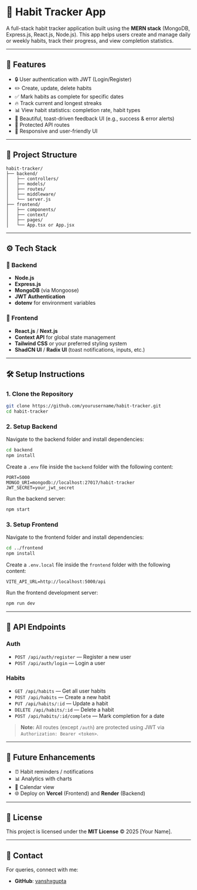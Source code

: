 # 🧠 Habit Tracker App

A full-stack habit tracker application built using the **MERN stack** (MongoDB, Express.js, React.js, Node.js). This app helps users create and manage daily or weekly habits, track their progress, and view completion statistics.

---

## 🚀 Features

- 🔒 User authentication with JWT (Login/Register)
- ✏️ Create, update, delete habits
- ✅ Mark habits as complete for specific dates
- 🔥 Track current and longest streaks
- 📊 View habit statistics: completion rate, habit types
- 🎨 Beautiful, toast-driven feedback UI (e.g., success & error alerts)
- 🔐 Protected API routes
- 📱 Responsive and user-friendly UI

---

## 📁 Project Structure

```plaintext
habit-tracker/
├── backend/
│   ├── controllers/
│   ├── models/
│   ├── routes/
│   ├── middleware/
│   └── server.js
├── frontend/
│   ├── components/
│   ├── context/
│   ├── pages/
│   └── App.tsx or App.jsx
```

---

## ⚙️ Tech Stack

### 🔧 Backend
- **Node.js**
- **Express.js**
- **MongoDB** (via Mongoose)
- **JWT Authentication**
- **dotenv** for environment variables

### 🎨 Frontend
- **React.js** / **Next.js** 
- **Context API** for global state management
- **Tailwind CSS** or your preferred styling system
- **ShadCN UI** / **Radix UI** (toast notifications, inputs, etc.)

---

## 🛠️ Setup Instructions

### 1. Clone the Repository

```bash
git clone https://github.com/yourusername/habit-tracker.git
cd habit-tracker
```

### 2. Setup Backend

Navigate to the backend folder and install dependencies:

```bash
cd backend
npm install
```

Create a `.env` file inside the `backend` folder with the following content:

```env
PORT=5000
MONGO_URI=mongodb://localhost:27017/habit-tracker
JWT_SECRET=your_jwt_secret
```

Run the backend server:

```bash
npm start
```

### 3. Setup Frontend

Navigate to the frontend folder and install dependencies:

```bash
cd ../frontend
npm install
```

Create a `.env.local` file inside the `frontend` folder with the following content:

```env
VITE_API_URL=http://localhost:5000/api
```

Run the frontend development server:

```bash
npm run dev
```

---

## 🔐 API Endpoints

### **Auth**
- `POST /api/auth/register` — Register a new user
- `POST /api/auth/login` — Login a user

### **Habits**
- `GET /api/habits` — Get all user habits
- `POST /api/habits` — Create a new habit
- `PUT /api/habits/:id` — Update a habit
- `DELETE /api/habits/:id` — Delete a habit
- `POST /api/habits/:id/complete` — Mark completion for a date

> **Note:** All routes (except `/auth`) are protected using JWT via `Authorization: Bearer <token>`.

---

## 🧪 Future Enhancements

- ⏰ Habit reminders / notifications
- 📊 Analytics with charts
- 📅 Calendar view
- 🌐 Deploy on **Vercel** (Frontend) and **Render** (Backend)

---

## 📝 License

This project is licensed under the **MIT License** © 2025 [Your Name].

---


## 💬 Contact

For queries, connect with me:

- **GitHub**: [vanshxgupta](https://github.com/vanshxgupta)
